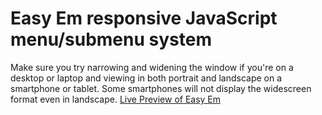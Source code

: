 # Easy Em responsive JavaScript menu/submenu system
Make sure you try narrowing and widening the window if you're on a desktop or laptop and viewing in both portrait and landscape on a smartphone or tablet.
Some smartphones will not display the widescreen format even in landscape.
[Live Preview of Easy Em](https://cooperdozier.github.io/easy-em/)
